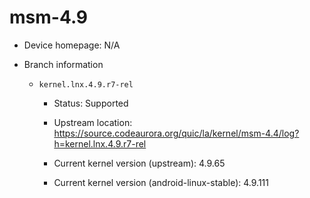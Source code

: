 # msm-4.9

* Device homepage: N/A

* Branch information

  * `kernel.lnx.4.9.r7-rel`

    * Status: Supported

    * Upstream location: https://source.codeaurora.org/quic/la/kernel/msm-4.4/log?h=kernel.lnx.4.9.r7-rel

    * Current kernel version (upstream): 4.9.65

    * Current kernel version (android-linux-stable): 4.9.111
